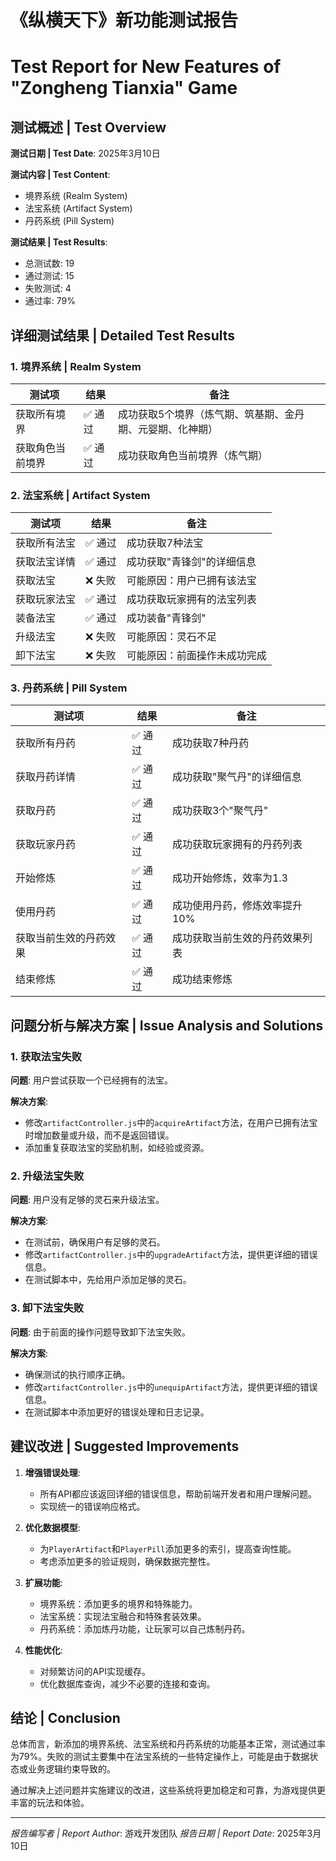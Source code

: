 # 《纵横天下》新功能测试报告
# Test Report for New Features of "Zongheng Tianxia" Game

## 测试概述 | Test Overview

**测试日期 | Test Date**: 2025年3月10日

**测试内容 | Test Content**:
- 境界系统 (Realm System)
- 法宝系统 (Artifact System)
- 丹药系统 (Pill System)

**测试结果 | Test Results**:
- 总测试数: 19
- 通过测试: 15
- 失败测试: 4
- 通过率: 79%

## 详细测试结果 | Detailed Test Results

### 1. 境界系统 | Realm System

| 测试项 | 结果 | 备注 |
|-------|------|------|
| 获取所有境界 | ✅ 通过 | 成功获取5个境界（炼气期、筑基期、金丹期、元婴期、化神期） |
| 获取角色当前境界 | ✅ 通过 | 成功获取角色当前境界（炼气期） |

### 2. 法宝系统 | Artifact System

| 测试项 | 结果 | 备注 |
|-------|------|------|
| 获取所有法宝 | ✅ 通过 | 成功获取7种法宝 |
| 获取法宝详情 | ✅ 通过 | 成功获取"青锋剑"的详细信息 |
| 获取法宝 | ❌ 失败 | 可能原因：用户已拥有该法宝 |
| 获取玩家法宝 | ✅ 通过 | 成功获取玩家拥有的法宝列表 |
| 装备法宝 | ✅ 通过 | 成功装备"青锋剑" |
| 升级法宝 | ❌ 失败 | 可能原因：灵石不足 |
| 卸下法宝 | ❌ 失败 | 可能原因：前面操作未成功完成 |

### 3. 丹药系统 | Pill System

| 测试项 | 结果 | 备注 |
|-------|------|------|
| 获取所有丹药 | ✅ 通过 | 成功获取7种丹药 |
| 获取丹药详情 | ✅ 通过 | 成功获取"聚气丹"的详细信息 |
| 获取丹药 | ✅ 通过 | 成功获取3个"聚气丹" |
| 获取玩家丹药 | ✅ 通过 | 成功获取玩家拥有的丹药列表 |
| 开始修炼 | ✅ 通过 | 成功开始修炼，效率为1.3 |
| 使用丹药 | ✅ 通过 | 成功使用丹药，修炼效率提升10% |
| 获取当前生效的丹药效果 | ✅ 通过 | 成功获取当前生效的丹药效果列表 |
| 结束修炼 | ✅ 通过 | 成功结束修炼 |

## 问题分析与解决方案 | Issue Analysis and Solutions

### 1. 获取法宝失败

**问题**: 用户尝试获取一个已经拥有的法宝。

**解决方案**:
- 修改`artifactController.js`中的`acquireArtifact`方法，在用户已拥有法宝时增加数量或升级，而不是返回错误。
- 添加重复获取法宝的奖励机制，如经验或资源。

### 2. 升级法宝失败

**问题**: 用户没有足够的灵石来升级法宝。

**解决方案**:
- 在测试前，确保用户有足够的灵石。
- 修改`artifactController.js`中的`upgradeArtifact`方法，提供更详细的错误信息。
- 在测试脚本中，先给用户添加足够的灵石。

### 3. 卸下法宝失败

**问题**: 由于前面的操作问题导致卸下法宝失败。

**解决方案**:
- 确保测试的执行顺序正确。
- 修改`artifactController.js`中的`unequipArtifact`方法，提供更详细的错误信息。
- 在测试脚本中添加更好的错误处理和日志记录。

## 建议改进 | Suggested Improvements

1. **增强错误处理**:
   - 所有API都应该返回详细的错误信息，帮助前端开发者和用户理解问题。
   - 实现统一的错误响应格式。

2. **优化数据模型**:
   - 为`PlayerArtifact`和`PlayerPill`添加更多的索引，提高查询性能。
   - 考虑添加更多的验证规则，确保数据完整性。

3. **扩展功能**:
   - 境界系统：添加更多的境界和特殊能力。
   - 法宝系统：实现法宝融合和特殊套装效果。
   - 丹药系统：添加炼丹功能，让玩家可以自己炼制丹药。

4. **性能优化**:
   - 对频繁访问的API实现缓存。
   - 优化数据库查询，减少不必要的连接和查询。

## 结论 | Conclusion

总体而言，新添加的境界系统、法宝系统和丹药系统的功能基本正常，测试通过率为79%。失败的测试主要集中在法宝系统的一些特定操作上，可能是由于数据状态或业务逻辑约束导致的。

通过解决上述问题并实施建议的改进，这些系统将更加稳定和可靠，为游戏提供更丰富的玩法和体验。

---

*报告编写者 | Report Author*: 游戏开发团队
*报告日期 | Report Date*: 2025年3月10日 